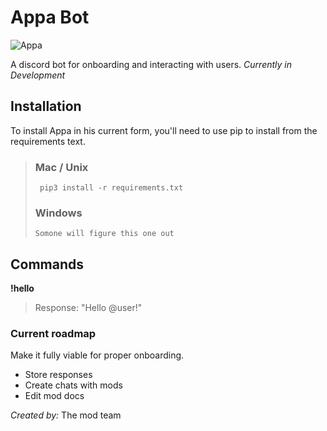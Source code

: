 # Appa Bot
![Appa](https://github.com/yankskwesi/Appa/images/profile_pic.jpg)


A discord bot for onboarding and interacting with users. *Currently in Development*


## Installation
To install Appa in his current form, you'll need to use pip to install from the requirements text. 


> ### Mac / Unix
> ` pip3 install -r requirements.txt`
> ### Windows
> ` Somone will figure this one out `


## Commands
**!hello**
> Response: "Hello @user!"


### Current roadmap
Make it fully viable for proper onboarding.
* Store responses
* Create chats with mods
* Edit mod docs


*Created by:* The mod team

